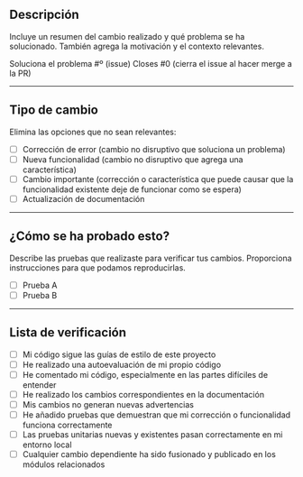 ## Descripción

Incluye un resumen del cambio realizado y qué problema se ha solucionado.
También agrega la motivación y el contexto relevantes.

Soluciona el problema #º (issue)
Closes #0 (cierra el issue al hacer merge a la PR)

---

## Tipo de cambio

Elimina las opciones que no sean relevantes:

- [ ] Corrección de error (cambio no disruptivo que soluciona un problema)
- [ ] Nueva funcionalidad (cambio no disruptivo que agrega una característica)
- [ ] Cambio importante (corrección o característica que puede causar que la funcionalidad existente deje de funcionar como se espera)
- [ ] Actualización de documentación

---

## ¿Cómo se ha probado esto?

Describe las pruebas que realizaste para verificar tus cambios.
Proporciona instrucciones para que podamos reproducirlas.

- [ ] Prueba A
- [ ] Prueba B

---

## Lista de verificación

- [ ] Mi código sigue las guías de estilo de este proyecto
- [ ] He realizado una autoevaluación de mi propio código
- [ ] He comentado mi código, especialmente en las partes difíciles de entender
- [ ] He realizado los cambios correspondientes en la documentación
- [ ] Mis cambios no generan nuevas advertencias
- [ ] He añadido pruebas que demuestran que mi corrección o funcionalidad funciona correctamente
- [ ] Las pruebas unitarias nuevas y existentes pasan correctamente en mi entorno local
- [ ] Cualquier cambio dependiente ha sido fusionado y publicado en los módulos relacionados